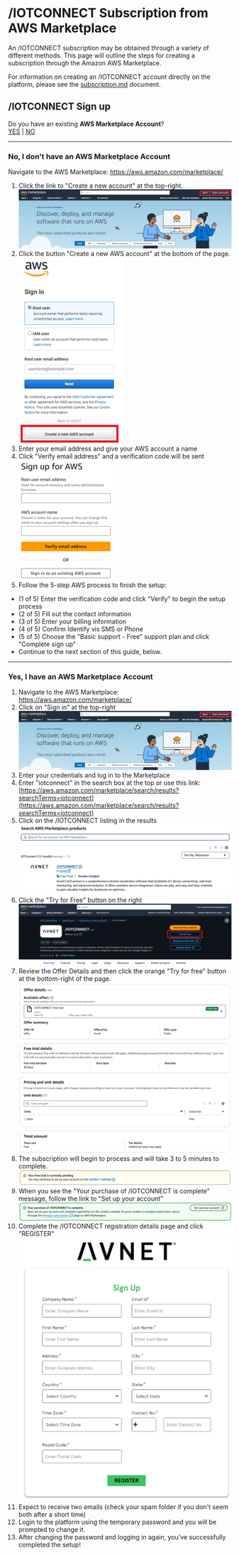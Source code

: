 # /IOTCONNECT Subscription from AWS Marketplace
An /IOTCONNECT subscription may be obtained through a variety of different methods.  This page will outline the steps for creating a subscription through the Amazon AWS Marketplace.

For information on creating an /IOTCONNECT account directly on the platform, please see the [subscription.md](subscription.md) document.

## /IOTCONNECT Sign up

Do you have an existing **AWS Marketplace Account**?  
[YES](#yes-i-have-an-aws-marketplace-account) | [NO](#no-i-dont-have-an-aws-marketplace-account)

---
### No, I don't have an AWS Marketplace Account
Navigate to the AWS Marketplace: https://aws.amazon.com/marketplace/
1. Click the link to "Create a new account" at the top-right.![aws_marketplace.png](media/aws_marketplace.png)
2. Click the button "Create a new AWS account" at the bottom of the page.  
![create_new_marketplace_account.png](media/create_new_marketplace_account.png)
3. Enter your email address and give your AWS account a name  
4. Click "Verify email address" and a verification code will be sent  
![aws_sign_up_email_name.png](media/aws_sign_up_email_name.png)
5. Follow the 5-step AWS process to finish the setup:
* (1 of 5) Enter the verification code and click "Verify" to begin the setup process
* (2 of 5) Fill out the contact information
* (3 of 5) Enter your billing information
* (4 of 5) Confirm Identify vis SMS or Phone
* (5 of 5) Choose the "Basic support - Free" support plan and click "Complete sign up"
* Continue to the next section of this guide, below.
---
### Yes, I have an AWS Marketplace Account
1. Navigate to the AWS Marketplace: https://aws.amazon.com/marketplace/
2. Click on "Sign in" at the top-right![aws_marketplace.png](media/aws_marketplace.png)
2. Enter your credentials and log in to the Marketplace
3. Enter "iotconnect" in the search box at the top or use this link: [https://aws.amazon.com/marketplace/search/results?searchTerms=iotconnect](https://aws.amazon.com/marketplace/search/results?searchTerms=iotconnect)
4. Click on the /IOTCONNECT listing in the results  
![iotconnect_product_listing.png](media/iotconnect_product_listing.png)
5. Click the "Try for Free" button on the right  
![try_for_free.png](media/try_for_free.png)
6. Review the Offer Details and then click the orange "Try for free" button at the bottom-right of the page.  
![offer_details.png](media/offer_details.png)
7. The subscription will begin to process and will take 3 to 5 minutes to complete.  
![trial_pending.png](media/trial_pending.png)
8. When you see the "Your purchase of /IOTCONNECT is complete" message, follow the link to "Set up your account"  
![purchase_complete.png](media/purchase_complete.png)
9. Complete the /IOTCONNECT registration details page and click "REGISTER"  
![iotconnect_register.png](media/iotconnect_register.png)
10. Expect to receive two emails (check your spam folder if you don't seem both after a short time)
11. Login to the platform using the temporary password and you will be prompted to change it.
12. After changing the password and logging in again, you've successfully completed the setup!
